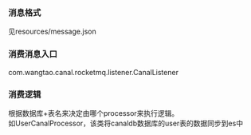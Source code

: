 ### 消息格式
见resources/message.json

### 消费消息入口
com.wangtao.canal.rocketmq.listener.CanalListener

### 消费逻辑
根据数据库+表名来决定由哪个processor来执行逻辑。<br />
如UserCanalProcessor，该类将canaldb数据库的user表的数据同步到es中